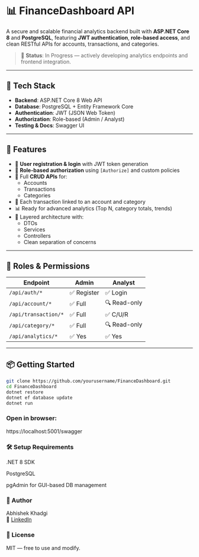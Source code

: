# 📊 FinanceDashboard API

A secure and scalable financial analytics backend built with **ASP.NET Core 8** and **PostgreSQL**, featuring **JWT authentication**, **role-based access**, and clean RESTful APIs for accounts, transactions, and categories.

> 🔧 **Status**: In Progress — actively developing analytics endpoints and frontend integration.

---

## 🚀 Tech Stack

- **Backend**: ASP.NET Core 8 Web API
- **Database**: PostgreSQL + Entity Framework Core
- **Authentication**: JWT (JSON Web Token)
- **Authorization**: Role-based (Admin / Analyst)
- **Testing & Docs**: Swagger UI

---

## 🧠 Features

- 🔐 **User registration & login** with JWT token generation
- 👤 **Role-based authorization** using `[Authorize]` and custom policies
- 📁 Full **CRUD APIs** for:
  - Accounts
  - Transactions
  - Categories
- 🧾 Each transaction linked to an account and category
- 📊 Ready for advanced analytics (Top N, category totals, trends)
- 🧱 Layered architecture with:
  - DTOs
  - Services
  - Controllers
  - Clean separation of concerns

---

## 🔐 Roles & Permissions

| Endpoint                 | Admin       | Analyst     |
|--------------------------|-------------|-------------|
| `/api/auth/*`            | ✅ Register | ✅ Login     |
| `/api/account/*`         | ✅ Full     | 🔍 Read-only |
| `/api/transaction/*`     | ✅ Full     | ✅ C/U/R     |
| `/api/category/*`        | ✅ Full     | 🔍 Read-only |
| `/api/analytics/*`       | ✅ Yes      | ✅ Yes       |

---

## 📦 Getting Started

```bash
git clone https://github.com/yourusername/FinanceDashboard.git
cd FinanceDashboard
dotnet restore
dotnet ef database update
dotnet run
```

### Open in browser:

https://localhost:5001/swagger

### 🛠 Setup Requirements
.NET 8 SDK

PostgreSQL

pgAdmin for GUI-based DB management

### 👤 Author
Abhishek Khadgi  
🔗 [LinkedIn](https://www.linkedin.com/in/abhikhadgi/)

### 📜 License
MIT — free to use and modify.